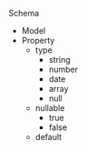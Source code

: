Schema
* Model
* Property
  * type
    - string
    - number
    - date
    - array
    - null
  * nullable
    - true
    - false
  * default
